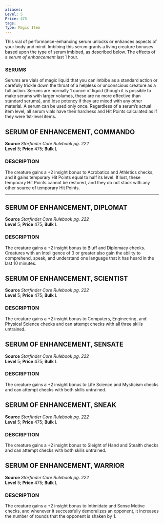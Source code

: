 ```yaml
---
aliases: 
Level: 5
Price: 475
tags: 
Type: Magic Item
---
```

This vial of performance-enhancing serum unlocks or enhances aspects of your body and mind. Imbibing this serum grants a living creature bonuses based upon the type of serum imbibed, as described below. The effects of a _serum of enhancement_ last 1 hour.

### SERUMS

Serums are vials of magic liquid that you can imbibe as a standard action or carefully trickle down the throat of a helpless or unconscious creature as a full action. Serums are normally 1 ounce of liquid (though it is possible to make serums with larger volumes, these are no more effective than standard serums), and lose potency if they are mixed with any other material. A serum can be used only once. Regardless of a serum’s actual item level, all serum vials have their hardness and Hit Points calculated as if they were 1st-level items.  

##  SERUM OF ENHANCEMENT, COMMANDO

**Source** _Starfinder Core Rulebook pg. 222_  
**Level** 5; **Price** 475; **Bulk** L

### DESCRIPTION

The creature gains a +2 insight bonus to Acrobatics and Athletics checks, and it gains temporary Hit Points equal to half its level. If lost, these temporary Hit Points cannot be restored, and they do not stack with any other source of temporary Hit Points.

---

## SERUM OF ENHANCEMENT, DIPLOMAT

**Source** _Starfinder Core Rulebook pg. 222_  
**Level** 5; **Price** 475; **Bulk** L

### DESCRIPTION

The creature gains a +2 insight bonus to Bluff and Diplomacy checks. Creatures with an Intelligence of 3 or greater also gain the ability to comprehend, speak, and understand one language that it has heard in the last 10 minutes.

## SERUM OF ENHANCEMENT, SCIENTIST

**Source** _Starfinder Core Rulebook pg. 222_  
**Level** 5; **Price** 475; **Bulk** L

### DESCRIPTION

The creature gains a +2 insight bonus to Computers, Engineering, and Physical Science checks and can attempt checks with all three skills untrained.

## SERUM OF ENHANCEMENT, SENSATE

**Source** _Starfinder Core Rulebook pg. 222_  
**Level** 5; **Price** 475; **Bulk** L

### DESCRIPTION

The creature gains a +2 insight bonus to Life Science and Mysticism checks and can attempt checks with both skills untrained.

## SERUM OF ENHANCEMENT, SNEAK

**Source** _Starfinder Core Rulebook pg. 222_  
**Level** 5; **Price** 475; **Bulk** L

### DESCRIPTION

The creature gains a +2 insight bonus to Sleight of Hand and Stealth checks and can attempt checks with both skills untrained.

## SERUM OF ENHANCEMENT, WARRIOR

**Source** _Starfinder Core Rulebook pg. 222_  
**Level** 5; **Price** 475; **Bulk** L

### DESCRIPTION

The creature gains a +2 insight bonus to Intimidate and Sense Motive checks, and whenever it successfully demoralizes an opponent, it increases the number of rounds that the opponent is shaken by 1.
